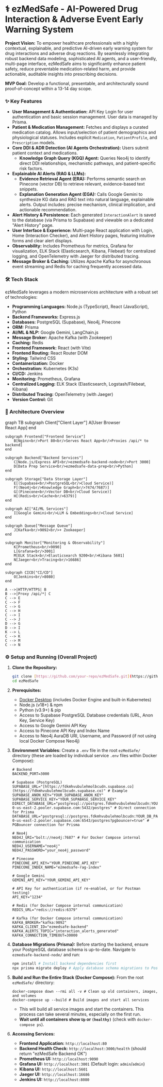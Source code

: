 # ⚕️ ezMedSafe - AI-Powered Drug Interaction & Adverse Event Early Warning System

**Project Vision:** To empower healthcare professionals with a highly contextual, explainable, and predictive AI-driven early warning system for drug interactions and adverse drug reactions. By seamlessly integrating robust backend data modeling, sophisticated AI agents, and a user-friendly, multi-page interface, ezMedSafe aims to significantly enhance patient safety, reduce preventable medication-related harm, and provide actionable, auditable insights into prescribing decisions.

**MVP Goal:** Develop a functional, presentable, and architecturally sound proof-of-concept within a 13-14 day scope.

### ✨ Key Features

* **User Management & Authentication:** API Key Login for user authentication and basic session management. User data is managed by Prisma.
* **Patient & Medication Management:** Fetches and displays a curated medication catalog. Allows input/selection of patient demographics and physiological statuses. Includes explicit `Medication`, `PatientProfile`, and `Prescription` models.
* **Core DDI & ADR Detection (AI Agents Orchestration):** Users submit patient context and medications.
    * **Knowledge Graph Query (KGQ) Agent:** Queries Neo4j to identify direct DDI relationships, mechanistic pathways, and patient-specific risk factors.
* **Explainable AI Alerts (RAG & LLMs):**
    * **Evidence Retrieval Agent (ERA):** Performs semantic search on Pinecone (vector DB) to retrieve relevant, evidence-based text snippets.
    * **Explanation Generation Agent (EGA):** Calls Google Gemini to synthesize KG data and RAG text into natural language, explainable alerts. Output includes: precise mechanism, clinical implication, and actionable recommendation.
* **Alert History & Persistence:** Each generated `InteractionAlert` is saved to the database (via Prisma to Supabase) and viewable on a dedicated "Alert History" page.
* **User Interface & Experience:** Multi-page React application with Login, Home (Interaction Checker), and Alert History pages, featuring intuitive forms and clear alert displays.
* **Observability:** Includes Prometheus for metrics, Grafana for visualization, ELK Stack (Elasticsearch, Kibana, Filebeat) for centralized logging, and OpenTelemetry with Jaeger for distributed tracing.
* **Message Broker & Caching:** Utilizes Apache Kafka for asynchronous event streaming and Redis for caching frequently accessed data.

### 🛠️ Tech Stack

ezMedSafe leverages a modern microservices architecture with a robust set of technologies:

* **Programming Languages:** Node.js (TypeScript), React (JavaScript), Python
* **Backend Frameworks:** Express.js
* **Databases:** PostgreSQL (Supabase), Neo4j, Pinecone
* **ORM:** Prisma
* **AI/ML & NLP:** Google Gemini, LangChain.js
* **Message Broker:** Apache Kafka (with Zookeeper)
* **Caching:** Redis
* **Frontend Framework:** React (with Vite)
* **Frontend Routing:** React Router DOM
* **Styling:** Tailwind CSS
* **Containerization:** Docker
* **Orchestration:** Kubernetes (K3s)
* **CI/CD:** Jenkins
* **Monitoring:** Prometheus, Grafana
* **Centralized Logging:** ELK Stack (Elasticsearch, Logstash/Filebeat, Kibana)
* **Distributed Tracing:** OpenTelemetry (with Jaeger)
* **Version Control:** Git

### 📐 Architecture Overview

graph TB
    subgraph Client["Client Layer"]
        A[User Browser<br/>React App]
    end

    subgraph Frontend["Frontend Service"]
        B[Nginx<br/>Port 80<br/>Serves React App<br/>Proxies /api/* to backend]
    end

    subgraph Backend["Backend Services"]
        C[Node.js/Express API<br/>ezmedsafe-backend-node<br/>Port 3000]
        D[Data Prep Service<br/>ezmedsafe-data-prep<br/>Python]
    end

    subgraph Storage["Data Storage Layer"]
        E[(Supabase<br/>PostgreSQL<br/>Cloud Service)]
        F[(Neo4j<br/>Knowledge Graph<br/>7474/7687)]
        G[(Pinecone<br/>Vector DB<br/>Cloud Service)]
        H[(Redis<br/>Cache<br/>6379)]
    end

    subgraph AI["AI/ML Services"]
        I[Google Gemini<br/>LLM & Embeddings<br/>Cloud Service]
    end

    subgraph Queue["Message Queue"]
        J[Kafka<br/>9092<br/>+ Zookeeper]
    end

    subgraph Monitor["Monitoring & Observability"]
        K[Prometheus<br/>9090]
        L[Grafana<br/>3001]
        M[ELK Stack<br/>Elasticsearch 9200<br/>Kibana 5601]
        N[Jaeger<br/>Tracing<br/>16686]
    end

    subgraph CICD["CI/CD"]
        O[Jenkins<br/>8080]
    end

    A -->|HTTP/HTTPS| B
    B -->|Proxy /api/*| C
    C --> E
    C --> F
    C --> G
    C --> H
    C --> I
    C --> J
    D --> G
    D --> I
    K --> L
    C --> K
    C --> M
    C --> N



### ⚙️ Setup and Running (Overall Project)

1.  **Clone the Repository:**
    ```bash
    git clone [https://github.com/your-repo/ezMedSafe.git](https://github.com/your-repo/ezMedSafe.git) # Replace with your actual repo URL
    cd ezMedSafe
    ```

2.  **Prerequisites:**
    * [Docker Desktop](https://www.docker.com/products/docker-desktop/) (includes Docker Engine and built-in Kubernetes)
    * Node.js (v18+) & npm
    * Python (v3.9+) & pip
    * Access to Supabase PostgreSQL Database credentials (URL, Anon Key, Service Key)
    * Access to Google Gemini API Key
    * Access to Pinecone API Key and Index Name
    * Access to Neo4j AuraDB URI, Username, and Password (if not using local Docker Compose Neo4j)

3.  **Environment Variables:**
    Create a `.env` file in the root `ezMedSafe/` directory (these are loaded by individual service `.env` files within Docker Compose):

    ```dotenv
    # Backend
    BACKEND_PORT=3000

    # Supabase (PostgreSQL)
    SUPABASE_URL="[https://fdkmhvubulehmolbcudn.supabase.co](https://fdkmhvubulehmolbcudn.supabase.co)" # Example
    SUPABASE_ANON_KEY="YOUR_SUPABASE_ANON_KEY"
    SUPABASE_SERVICE_KEY="YOUR_SUPABASE_SERVICE_KEY"
    DIRECT_DATABASE_URL="postgresql://postgres.fdkmhvubulehmolbcudn:YOUR_DB_PASSWORD@aws-0-us-east-2.pooler.supabase.com:5432/postgres" # Direct connection for Prisma
    DATABASE_URL="postgresql://postgres.fdkmhvubulehmolbcudn:YOUR_DB_PASSWORD@aws-0-us-east-2.pooler.supabase.com:6543/postgres?pgbouncer=true" # PGBouncer connection for Prisma

    # Neo4j
    NEO4J_URI="bolt://neo4j:7687" # For Docker Compose internal communication
    NEO4J_USERNAME="neo4j"
    NEO4J_PASSWORD="your_neo4j_password"

    # Pinecone
    PINECONE_API_KEY="YOUR_PINECONE_API_KEY"
    PINECONE_INDEX_NAME="ezmedsafe-rag-index"

    # Google Gemini
    GEMINI_API_KEY="YOUR_GEMINI_API_KEY"

    # API Key for authentication (if re-enabled, or for Postman testing)
    API_KEY="1234"

    # Redis (for Docker Compose internal communication)
    REDIS_URL="redis://redis:6379"

    # Kafka (for Docker Compose internal communication)
    KAFKA_BROKER="kafka:9092"
    KAFKA_CLIENT_ID="ezmedsafe-backend"
    KAFKA_ALERTS_TOPIC="interaction_alerts_generated"
    KAFKA_CONNECTION_TIMEOUT=30000
    ```

4.  **Database Migrations (Prisma):**
    Before starting the backend, ensure your PostgreSQL database schema is up-to-date.
    Navigate to `ezmedsafe-backend-node/` and run:
    ```bash
    npm install # Install backend dependencies first
    npx prisma migrate deploy # Apply database schema migrations to PostgreSQL
    ```

5.  **Build and Run the Entire Stack (Docker Compose):**
    From the root `ezMedSafe/` directory:
    ```
    docker-compose down --rmi all -v # Clean up old containers, images, and volumes
    docker-compose up --build # Build images and start all services
    ```
    * This will build all service images and start the containers. This process can take several minutes, especially on the first run.
    * **Wait until all containers show `Up` or `(healthy)`** (check with `docker-compose ps`).

6.  **Accessing Services:**
    * **Frontend Application:** `http://localhost:80`
    * **Backend Health Check:** `http://localhost:3000/health` (should return "ezMedSafe Backend OK")
    * **Prometheus UI:** `http://localhost:9090`
    * **Grafana UI:** `http://localhost:3001` (Default login: `admin`/`admin`)
    * **Kibana UI:** `http://localhost:5601`
    * **Jaeger UI:** `http://localhost:16686`
    * **Jenkins UI:** `http://localhost:8080`

